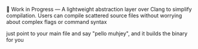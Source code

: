 🚧 Work in Progress — A lightweight abstraction layer over Clang to simplify compilation.
Users can compile scattered source files without worrying about complex flags or command syntax

just point to your main file and say "pello muhjey", and it builds the binary for you
